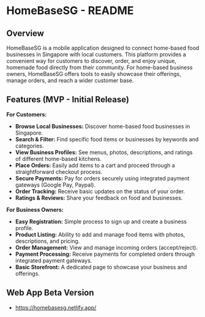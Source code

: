 # HomeBaseSG - README

## Overview

HomeBaseSG is a mobile application designed to connect home-based food businesses in Singapore with local customers. This platform provides a convenient way for customers to discover, order, and enjoy unique, homemade food directly from their community. For home-based business owners, HomeBaseSG offers tools to easily showcase their offerings, manage orders, and reach a wider customer base.

## Features (MVP - Initial Release)

**For Customers:**

* **Browse Local Businesses:** Discover home-based food businesses in Singapore.
* **Search & Filter:** Find specific food items or businesses by keywords and categories.
* **View Business Profiles:** See menus, photos, descriptions, and ratings of different home-based kitchens.
* **Place Orders:** Easily add items to a cart and proceed through a straightforward checkout process.
* **Secure Payments:** Pay for orders securely using integrated payment gateways (Google Pay, Paypal).
* **Order Tracking:** Receive basic updates on the status of your order.
* **Ratings & Reviews:** Share your feedback on food and businesses.

**For Business Owners:**

* **Easy Registration:** Simple process to sign up and create a business profile.
* **Product Listing:** Ability to add and manage food items with photos, descriptions, and pricing.
* **Order Management:** View and manage incoming orders (accept/reject).
* **Payment Processing:** Receive payments for completed orders through integrated payment gateways.
* **Basic Storefront:** A dedicated page to showcase your business and offerings.

## Web App Beta Version
* https://homebasesg.netlify.app/
